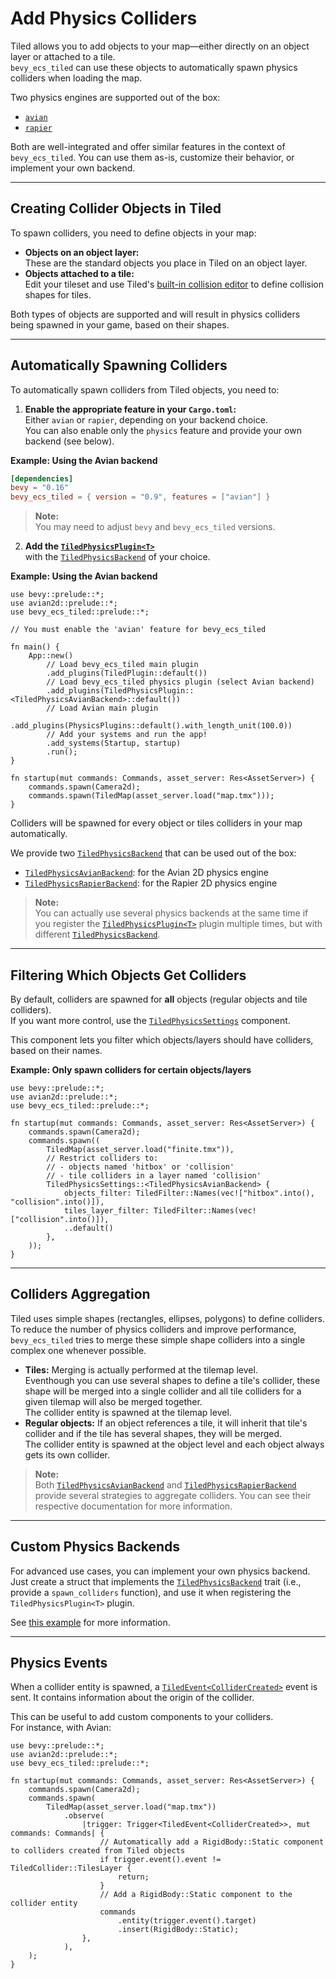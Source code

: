 # Add Physics Colliders

Tiled allows you to add objects to your map—either directly on an object layer or attached to a tile.  
`bevy_ecs_tiled` can use these objects to automatically spawn physics colliders when loading the map.

Two physics engines are supported out of the box:

- [`avian`](https://github.com/Jondolf/avian)  
- [`rapier`](https://github.com/dimforge/bevy_rapier)  

Both are well-integrated and offer similar features in the context of `bevy_ecs_tiled`. You can use them as-is, customize their behavior, or implement your own backend.

---

## Creating Collider Objects in Tiled

To spawn colliders, you need to define objects in your map:

- **Objects on an object layer:**  
  These are the standard objects you place in Tiled on an object layer.
- **Objects attached to a tile:**  
  Edit your tileset and use Tiled's [built-in collision editor](https://doc.mapeditor.org/en/stable/manual/editing-tilesets/#tile-collision-editor) to define collision shapes for tiles.

Both types of objects are supported and will result in physics colliders being spawned in your game, based on their shapes.

---

## Automatically Spawning Colliders

To automatically spawn colliders from Tiled objects, you need to:

1. **Enable the appropriate feature in your `Cargo.toml`:**  
   Either `avian` or `rapier`, depending on your backend choice.  
   You can also enable only the `physics` feature and provide your own backend (see below).

**Example: Using the Avian backend**

```toml
[dependencies]
bevy = "0.16"
bevy_ecs_tiled = { version = "0.9", features = ["avian"] }
```

> **Note:**  
> You may need to adjust `bevy` and `bevy_ecs_tiled` versions.

2. **Add the [`TiledPhysicsPlugin<T>`](https://docs.rs/bevy_ecs_tiled/latest/bevy_ecs_tiled/physics/struct.TiledPhysicsPlugin.html)**  
   with the [`TiledPhysicsBackend`](https://docs.rs/bevy_ecs_tiled/latest/bevy_ecs_tiled/physics/backend/trait.TiledPhysicsBackend.html) of your choice.

**Example: Using the Avian backend**

```rust,no_run
use bevy::prelude::*;
use avian2d::prelude::*;
use bevy_ecs_tiled::prelude::*;

// You must enable the 'avian' feature for bevy_ecs_tiled

fn main() {
    App::new()
        // Load bevy_ecs_tiled main plugin
        .add_plugins(TiledPlugin::default())
        // Load bevy_ecs_tiled physics plugin (select Avian backend)
        .add_plugins(TiledPhysicsPlugin::<TiledPhysicsAvianBackend>::default())
        // Load Avian main plugin
        .add_plugins(PhysicsPlugins::default().with_length_unit(100.0))
        // Add your systems and run the app!
        .add_systems(Startup, startup)
        .run();
}

fn startup(mut commands: Commands, asset_server: Res<AssetServer>) {
    commands.spawn(Camera2d);
    commands.spawn(TiledMap(asset_server.load("map.tmx")));
}
```

Colliders will be spawned for every object or tiles colliders in your map automatically.

We provide two [`TiledPhysicsBackend`](https://docs.rs/bevy_ecs_tiled/latest/bevy_ecs_tiled/physics/backend/trait.TiledPhysicsBackend.html) that can be used out of the box:

- [`TiledPhysicsAvianBackend`](https://docs.rs/bevy_ecs_tiled/latest/bevy_ecs_tiled/physics/backend/avian/enum.TiledPhysicsAvianBackend.html): for the Avian 2D physics engine
- [`TiledPhysicsRapierBackend`](https://docs.rs/bevy_ecs_tiled/latest/bevy_ecs_tiled/physics/backend/rapier/enum.TiledPhysicsRapierBackend.html): for the Rapier 2D physics engine

> **Note:**  
> You can actually use several physics backends at the same time if you register the [`TiledPhysicsPlugin<T>`](https://docs.rs/bevy_ecs_tiled/latest/bevy_ecs_tiled/physics/struct.TiledPhysicsPlugin.html) plugin multiple times, but with different [`TiledPhysicsBackend`](https://docs.rs/bevy_ecs_tiled/latest/bevy_ecs_tiled/physics/backend/trait.TiledPhysicsBackend.html).

---

## Filtering Which Objects Get Colliders

By default, colliders are spawned for **all** objects (regular objects and tile colliders).  
If you want more control, use the [`TiledPhysicsSettings`](https://docs.rs/bevy_ecs_tiled/latest/bevy_ecs_tiled/physics/settings/struct.TiledPhysicsSettings.html) component.

This component lets you filter which objects/layers should have colliders, based on their names.

**Example: Only spawn colliders for certain objects/layers**

```rust,no_run
use bevy::prelude::*;
use avian2d::prelude::*;
use bevy_ecs_tiled::prelude::*;

fn startup(mut commands: Commands, asset_server: Res<AssetServer>) {
    commands.spawn(Camera2d);
    commands.spawn((
        TiledMap(asset_server.load("finite.tmx")),
        // Restrict colliders to:
        // - objects named 'hitbox' or 'collision'
        // - tile colliders in a layer named 'collision'
        TiledPhysicsSettings::<TiledPhysicsAvianBackend> {
            objects_filter: TiledFilter::Names(vec!["hitbox".into(), "collision".into()]),
            tiles_layer_filter: TiledFilter::Names(vec!["collision".into()]),
            ..default()
        },
    ));
}
```

---

## Colliders Aggregation

Tiled uses simple shapes (rectangles, ellipses, polygons) to define colliders.  
To reduce the number of physics colliders and improve performance, `bevy_ecs_tiled` tries to merge these simple shape colliders into a single complex one whenever possible.

- **Tiles:** Merging is actually performed at the tilemap level.  
  Eventhough you can use several shapes to define a tile's collider, these shape will be merged into a single collider and all tile colliders for a given tilemap will also be merged together.  
  The collider entity is spawned at the tilemap level.  
- **Regular objects:** If an object references a tile, it will inherit that tile's collider and if the tile has several shapes, they will be merged.  
  The collider entity is spawned at the object level and each object always gets its own collider.

> **Note:**  
> Both [`TiledPhysicsAvianBackend`](https://docs.rs/bevy_ecs_tiled/latest/bevy_ecs_tiled/physics/backend/avian/enum.TiledPhysicsAvianBackend.html) and [`TiledPhysicsRapierBackend`](https://docs.rs/bevy_ecs_tiled/latest/bevy_ecs_tiled/physics/backend/rapier/enum.TiledPhysicsRapierBackend.html) provide several strategies to aggregate colliders. You can see their respective documentation for more information.

---

## Custom Physics Backends

For advanced use cases, you can implement your own physics backend.  
Just create a struct that implements the [`TiledPhysicsBackend`](https://docs.rs/bevy_ecs_tiled/latest/bevy_ecs_tiled/physics/backend/trait.TiledPhysicsBackend.html) trait (i.e., provide a `spawn_colliders` function), and use it when registering the `TiledPhysicsPlugin<T>` plugin.

See [this example](https://github.com/adrien-bon/bevy_ecs_tiled/blob/main/examples/physics_custom_backend.rs) for more information.

---

## Physics Events

When a collider entity is spawned, a [`TiledEvent<ColliderCreated>`](https://docs.rs/bevy_ecs_tiled/latest/bevy_ecs_tiled/physics/collider/struct.ColliderCreated.html) event is sent.
It contains information about the origin of the collider.

This can be useful to add custom components to your colliders.  
For instance, with Avian:

```rust,no_run
use bevy::prelude::*;
use avian2d::prelude::*;
use bevy_ecs_tiled::prelude::*;

fn startup(mut commands: Commands, asset_server: Res<AssetServer>) {
    commands.spawn(Camera2d);
    commands.spawn(
        TiledMap(asset_server.load("map.tmx"))
            .observe(
                |trigger: Trigger<TiledEvent<ColliderCreated>>, mut commands: Commands| {
                    // Automatically add a RigidBody::Static component to colliders created from Tiled objects
                    if trigger.event().event != TiledCollider::TilesLayer {
                        return;
                    }
                    // Add a RigidBody::Static component to the collider entity
                    commands
                        .entity(trigger.event().target)
                        .insert(RigidBody::Static);
                },
            ),
    );
}
```
